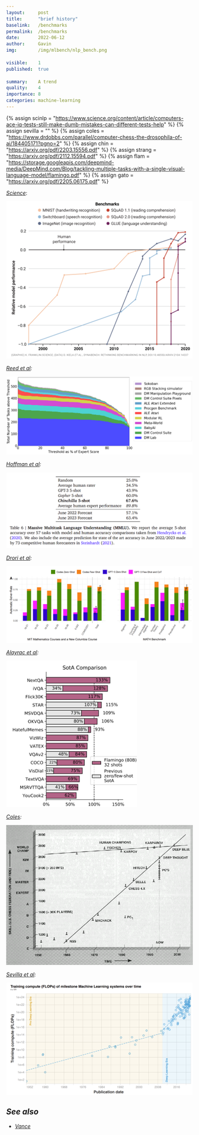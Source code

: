 ```yaml
---
layout:     post
title:      "brief history"
baselink:   /benchmarks
permalink:  /benchmarks
date:       2022-06-12
author:     Gavin   
img:        /img/mlbench/nlp_bench.png

visible:    1
published:  true

summary:    A trend
quality:    4
importance: 8
categories: machine-learning 
---
```


{%	assign scinlp = "https://www.science.org/content/article/computers-ace-iq-tests-still-make-dumb-mistakes-can-different-tests-help"	%}
{%	assign sevilla = ""	%}
{%	assign coles = "https://www.drdobbs.com/parallel/computer-chess-the-drosophila-of-ai/184405171?pgno=2"	%}
{%	assign chin = "https://arxiv.org/pdf/2203.15556.pdf"	%}
{%	assign strang = "https://arxiv.org/pdf/2112.15594.pdf"	%}
{%	assign flam = "https://storage.googleapis.com/deepmind-media/DeepMind.com/Blog/tackling-multiple-tasks-with-a-single-visual-language-model/flamingo.pdf"	%}
{%	assign gato = "https://arxiv.org/pdf/2205.06175.pdf"	%}


<i><a href="{{scinlp}}">Science</a></i>:

<img src="/img/mlbench/nlp_bench.png" />

<br>

<i>

<i><a href="{{gato}}">Reed et al</a></i>:

<img src="/img/mlbench/gato.png" />

<br>



<i><a href="{{chin}}">Hoffman et al</a></i>:

<img src="/img/mlbench/chinchilla.png" />

<br>


<i><a href="{{strang}}">Drori et al</a></i>:

<img src="/img/mlbench/strang.png" />

<br>


<i><a href="{{flam}}">Alayrac et al</a></i>:

<img style="width: 70%" src="/img/mlbench/flam.png" />

<br>


<i><a href="{{coles}}">Coles</a></i>:

<img src="/img/mlbench/coles.gif" />

<br>



<i><a href="{{sevilla}}">Sevilla et al</a></i>:

<img src="/img/mlbench/sevilla.png" />

<br>


## See also

* [Vance](https://www.lesswrong.com/posts/G993PFTwqqdQv4eTg/is-ai-progress-impossible-to-predict)

<br>
<br>
